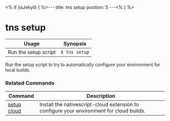 <% if (isJekyll) { %>---
title: tns setup
position: 5
---<% } %>
# tns setup


Usage | Synopsis
------|-------
Run the setup script | `$ tns setup`

Run the setup script to try to automatically configure your environment for local builds.

### Related Commands

Command | Description
----------|----------
[setup cloud](setup-cloud.html) | Install the nativescript-cloud extension to configure your environment for cloud builds.